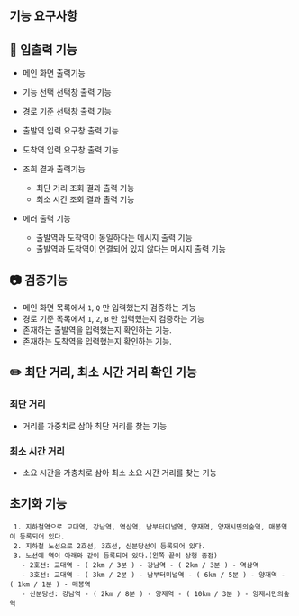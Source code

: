 ## 기능 요구사항

## :pencil: 입출력 기능

* 메인 화면 출력기능
* 기능 선택 선택창 출력 기능
* 경로 기준 선택창 출력 기능
* 출발역 입력 요구창 출력 기능
* 도착역 입력 요구창 출력 기능
* 조회 결과 출력기능
    * 최단 거리 조회 결과 출력 기능
    * 최소 시간 조회 결과 출력 기능

* 에러 출력 기능
    * 출발역과 도착역이 동일하다는 메시지 출력 기능
    * 출발역과 도착역이 연결되어 있지 않다는 메시지 출력 기능

## :camera: 검증기능
* 메인 화면 목록에서 `1`, `Q` 만 입력했는지 검증하는 기능
* 경로 기준 목록에서 `1`, `2`, `B` 만 입력했는지 검증하는 기능
* 존재하는 출발역을 입력했는지 확인하는 기능.
* 존재하는 도착역을 입력했는지 확인하는 기능.

## :pencil2: 최단 거리, 최소 시간 거리 확인 기능

### 최단 거리
* 거리를 가중치로 삼아 최단 거리를 찾는 기능

### 최소 시간 거리
* 소요 시간을 가충치로 삼아 최소 소요 시간 거리를 찾는 기능

## 초기화 기능
```
 1. 지하철역으로 교대역, 강남역, 역삼역, 남부터미널역, 양재역, 양재시민의숲역, 매봉역이 등록되어 있다.
 2. 지하철 노선으로 2호선, 3호선, 신분당선이 등록되어 있다.
 3. 노선에 역이 아래와 같이 등록되어 있다.(왼쪽 끝이 상행 종점)
   - 2호선: 교대역 - ( 2km / 3분 ) - 강남역 - ( 2km / 3분 ) - 역삼역
   - 3호선: 교대역 - ( 3km / 2분 ) - 남부터미널역 - ( 6km / 5분 ) - 양재역 - ( 1km / 1분 ) - 매봉역
   - 신분당선: 강남역 - ( 2km / 8분 ) - 양재역 - ( 10km / 3분 ) - 양재시민의숲역
```